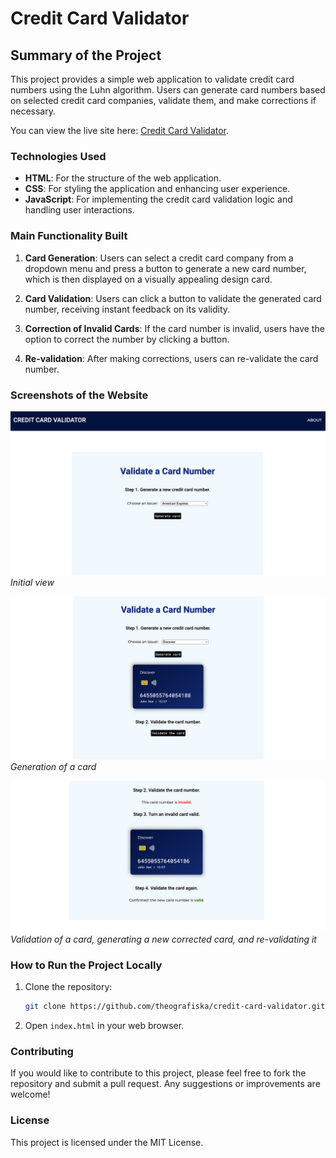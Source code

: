 # Credit Card Validator

## Summary of the Project

This project provides a simple web application to validate credit card numbers using the Luhn algorithm. Users can generate card numbers based on selected credit card companies, validate them, and make corrections if necessary.

You can view the live site here: [Credit Card Validator](https://theografiska.github.io/credit-card-validator/).

### Technologies Used

- **HTML**: For the structure of the web application.
- **CSS**: For styling the application and enhancing user experience.
- **JavaScript**: For implementing the credit card validation logic and handling user interactions.

### Main Functionality Built

1. **Card Generation**: Users can select a credit card company from a dropdown menu and press a button to generate a new card number, which is then displayed on a visually appealing design card.
  
2. **Card Validation**: Users can click a button to validate the generated card number, receiving instant feedback on its validity.

3. **Correction of Invalid Cards**: If the card number is invalid, users have the option to correct the number by clicking a button.

4. **Re-validation**: After making corrections, users can re-validate the card number.

### Screenshots of the Website

![Screenshot 1](resources/screenshot1.png)
*Initial view*

![Screenshot 2](resources/screenshot2.png)
*Generation of a card*

![Screenshot 3](resources/screenshot3.png)
*Validation of a card, generating a new corrected card, and re-validating it*

### How to Run the Project Locally

1. Clone the repository:
   ```bash
   git clone https://github.com/theografiska/credit-card-validator.git

2. Open `index.html` in your web browser.

### Contributing

If you would like to contribute to this project, please feel free to fork the repository and submit a pull request. Any suggestions or improvements are welcome!

### License

This project is licensed under the MIT License.
